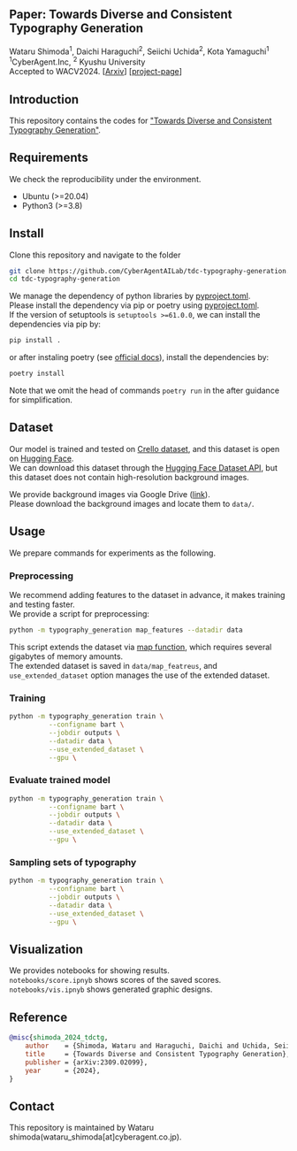 ## Paper: Towards Diverse and Consistent Typography Generation
Wataru Shimoda<sup>1</sup>, Daichi Haraguchi<sup>2</sup>, Seiichi Uchida<sup>2</sup>, Kota Yamaguchi<sup>1</sup>  
<sup>1</sup>CyberAgent.Inc, <sup>2</sup> Kyushu University  
Accepted to WACV2024.
[[Arxiv](https://arxiv.org/abs/2309.02099)]
[[project-page]()]

## Introduction
This repository contains the codes for ["Towards Diverse and Consistent Typography Generation"](https://arxiv.org/abs/2309.02099).

## Requirements
We check the reproducibility under the environment.
- Ubuntu (>=20.04)
- Python3 (>=3.8)


## Install
Clone this repository and navigate to the folder

``` sh
git clone https://github.com/CyberAgentAILab/tdc-typography-generation.git
cd tdc-typography-generation
```

We manage the dependency of python libraries by [pyproject.toml]().  
Please install the dependency via pip or poetry using [pyproject.toml]().  
If the version of setuptools is `setuptools >=61.0.0`, we can install the dependencies via pip by:
``` sh
pip install .
```
or after instaling poetry (see [official docs](https://python-poetry.org/docs/)), install the dependencies by:
``` sh
poetry install
```
Note that we omit the head of commands `poetry run` in the after guidance for simplification.

## Dataset
Our model is trained and tested on [Crello dataset](https://huggingface.co/datasets/cyberagent/crello), and this dataset is open on [Hugging Face](https://huggingface.co/).  
We can download this dataset through the [Hugging Face Dataset API](https://huggingface.co/docs/datasets/index), but this dataset does not contain high-resolution background images. 

We provide background images via Google Drive ([link]()).  
Please download the background images and locate them to `data/`.  

## Usage
We prepare commands for experiments as the following.

### Preprocessing
We recommend adding features to the dataset in advance, it makes training and testing faster.  
We provide a script for preprocessing:
``` sh
python -m typography_generation map_features --datadir data
```
This script extends the dataset via [map function](https://huggingface.co/docs/datasets/v2.15.0/en/package_reference/main_classes#datasets.Dataset.map), which requires several gigabytes of memory amounts.  
The extended dataset is saved in `data/map_featreus`, and `use_extended_dataset` option manages the use of the extended dataset.

### Training

``` sh
python -m typography_generation train \
          --configname bart \
          --jobdir outputs \
          --datadir data \
          --use_extended_dataset \
          --gpu \
```

### Evaluate trained model
``` sh
python -m typography_generation train \
          --configname bart \
          --jobdir outputs \
          --datadir data \
          --use_extended_dataset \
          --gpu \
```

### Sampling sets of typography
``` sh
python -m typography_generation train \
          --configname bart \
          --jobdir outputs \
          --datadir data \
          --use_extended_dataset \
          --gpu \
```


## Visualization
We provides notebooks for showing results.  
`notebooks/score.ipnyb` shows scores of the saved scores.  
`notebooks/vis.ipnyb` shows generated graphic designs.  

## Reference
```bibtex
@misc{shimoda_2024_tdctg,
    author    = {Shimoda, Wataru and Haraguchi, Daichi and Uchida, Seiichi and Yamaguchi, Kota},
    title     = {Towards Diverse and Consistent Typography Generation},
    publisher = {arXiv:2309.02099},
    year      = {2024},
}
```

## Contact
This repository is maintained by Wataru shimoda(wataru_shimoda[at]cyberagent.co.jp).